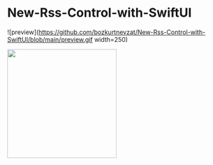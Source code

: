 # New-Rss-Control-with-SwiftUI

![preview](https://github.com/bozkurtnevzat/New-Rss-Control-with-SwiftUI/blob/main/preview.gif width=250)

<img src="https://github.com/bozkurtnevzat/New-Rss-Control-with-SwiftUI/blob/main/preview.gif" width="250">

